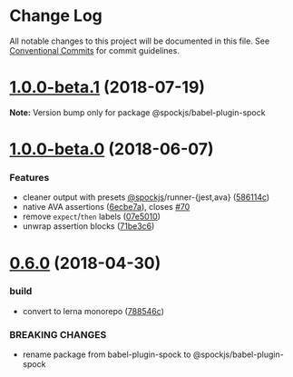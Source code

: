 # Change Log

All notable changes to this project will be documented in this file.
See [Conventional Commits](https://conventionalcommits.org) for commit guidelines.

<a name="1.0.0-beta.1"></a>
# [1.0.0-beta.1](https://github.com/spockjs/spockjs/compare/v1.0.0-beta.0...v1.0.0-beta.1) (2018-07-19)

**Note:** Version bump only for package @spockjs/babel-plugin-spock





<a name="1.0.0-beta.0"></a>
# [1.0.0-beta.0](https://github.com/spockjs/spockjs/compare/v0.6.0...v1.0.0-beta.0) (2018-06-07)


### Features

* cleaner output with presets [@spockjs](https://github.com/spockjs)/runner-{jest,ava} ([586114c](https://github.com/spockjs/spockjs/commit/586114c))
* native AVA assertions ([6ecbe7a](https://github.com/spockjs/spockjs/commit/6ecbe7a)), closes [#70](https://github.com/spockjs/spockjs/issues/70)
* remove `expect`/`then` labels ([07e5010](https://github.com/spockjs/spockjs/commit/07e5010))
* unwrap assertion blocks ([71be3c6](https://github.com/spockjs/spockjs/commit/71be3c6))





<a name="0.6.0"></a>
# [0.6.0](https://github.com/spockjs/spockjs/compare/v0.5.0...v0.6.0) (2018-04-30)


### build

* convert to lerna monorepo ([788546c](https://github.com/spockjs/spockjs/commit/788546c))


### BREAKING CHANGES

* rename package from babel-plugin-spock to
@spockjs/babel-plugin-spock
